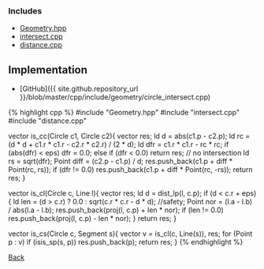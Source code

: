 

### Includes

- [Geometry.hpp](Geometry)
- [intersect.cpp](intersect)
- [distance.cpp](distance)

## Implementation

- [GitHub]({{ site.github.repository_url }}/blob/master/cpp/include/geometry/circle_intersect.cpp)

{% highlight cpp %}
#include "Geometry.hpp"
#include "intersect.cpp"
#include "distance.cpp"

vector<Point> is_cc(Circle c1, Circle c2){
  vector<Point> res;
  ld d = abs(c1.p - c2.p);
  ld rc = (d * d + c1.r * c1.r - c2.r * c2.r) / (2 * d);
  ld dfr = c1.r * c1.r - rc * rc;
  if (abs(dfr) < eps) dfr = 0.0;
  else if (dfr < 0.0) return res; // no intersection
  ld rs = sqrt(dfr);
  Point diff = (c2.p - c1.p) / d;
  res.push_back(c1.p + diff * Point(rc, rs));
  if (dfr != 0.0) res.push_back(c1.p + diff * Point(rc, -rs));
  return res;
}

vector<Point> is_cl(Circle c, Line l){
  vector<Point> res;
  ld d = dist_lp(l, c.p);
  if (d < c.r + eps){
    ld len = (d > c.r) ? 0.0 : sqrt(c.r * c.r - d * d); //safety;
    Point nor = (l.a - l.b) / abs(l.a - l.b);
    res.push_back(proj(l, c.p) + len * nor);
    if (len != 0.0) res.push_back(proj(l, c.p) - len * nor);
  }
  return res;
}

vector<Point> is_cs(Circle c, Segment s){
  vector<Point> v = is_cl(c, Line(s)), res;
  for (Point p : v)
    if (isis_sp(s, p)) res.push_back(p);
  return res;
}
{% endhighlight %}

[Back](../..)
